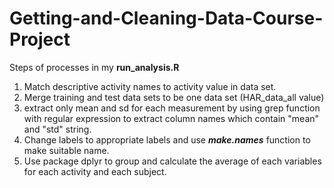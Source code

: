 # Getting-and-Cleaning-Data-Course-Project

Steps of processes in my **run_analysis.R**

1. Match descriptive activity names to activity value in data set.
2. Merge training and test data sets to be one data set (HAR_data_all value)
3. extract only mean and sd for each measurement by using grep function with regular expression to extract column names which contain "mean" and "std" string.
4. Change labels to appropriate labels and use ***make.names*** function to make suitable name.
5. Use package dplyr to group and calculate the average of each variables for each activity and each subject.

